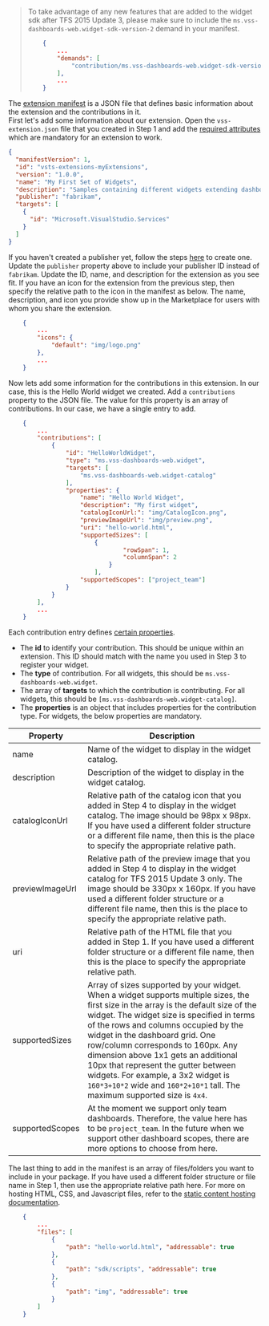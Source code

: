 > To take advantage of any new features that are added to the widget sdk after TFS 2015 Update 3,
> please make sure to include the `ms.vss-dashboards-web.widget-sdk-version-2` demand in your manifest.
>
> ```json
>     {
>         ...
>         "demands": [
>             "contribution/ms.vss-dashboards-web.widget-sdk-version-2"
>         ],
>         ...
>     }
> ```

The [extension manifest](../../develop/manifest.md) is a JSON file that defines basic information about the extension and the contributions in it.  
First let's add some information about our extension.
Open the `vss-extension.json` file that you created in Step 1 and add the [required attributes](../../develop/manifest.md#required-attributes) which are mandatory for an extension to work.

```json
{
  "manifestVersion": 1,
  "id": "vsts-extensions-myExtensions",
  "version": "1.0.0",
  "name": "My First Set of Widgets",
  "description": "Samples containing different widgets extending dashboards",
  "publisher": "fabrikam",
  "targets": [
    {
      "id": "Microsoft.VisualStudio.Services"
    }
  ]
}
```

If you haven't created a publisher yet, follow the steps [here](../../publish/overview.md#create-a-publisher) to create one.
Update the `publisher` property above to include your publisher ID instead of `fabrikam`.
Update the ID, name, and description for the extension as you see fit.
If you have an icon for the extension from the previous step, then specify the relative path to the icon in the manifest as below.
The name, description, and icon you provide show up in the Marketplace for users with whom you share the extension.

```json
	{
		...
		"icons": {
			"default": "img/logo.png"
		},
		...
	}
```

Now lets add some information for the contributions in this extension. In our case, this is the Hello World widget we created.
Add a `contributions` property to the JSON file. The value for this property is an array of contributions. In our case, we have a single entry to add.

```json
	{
		...
	    "contributions": [
			{
				"id": "HelloWorldWidget",
				"type": "ms.vss-dashboards-web.widget",
				"targets": [
					"ms.vss-dashboards-web.widget-catalog"
				],
				"properties": {
					"name": "Hello World Widget",
					"description": "My first widget",
					"catalogIconUrl:": "img/CatalogIcon.png",
					"previewImageUrl": "img/preview.png",
					"uri": "hello-world.html",
					"supportedSizes": [
 						{
                        		"rowSpan": 1,
                        		"columnSpan": 2
                    		}
                		],
					"supportedScopes": ["project_team"]
				}
	        }
		],
		...
    }
```

Each contribution entry defines [certain properties](../../develop/manifest.md#contributions).

- The **id** to identify your contribution. This should be unique within an extension. This ID should match with the name you used in Step 3 to register your widget.
- The **type** of contribution. For all widgets, this should be `ms.vss-dashboards-web.widget`.
- The array of **targets** to which the contribution is contributing. For all widgets, this should be `[ms.vss-dashboards-web.widget-catalog]`.
- The **properties** is an object that includes properties for the contribution type. For widgets, the below properties are mandatory.

| Property        | Description                                                                                                                                                                                                                                                                                                                                                                                                                                                                                           |
| --------------- | ----------------------------------------------------------------------------------------------------------------------------------------------------------------------------------------------------------------------------------------------------------------------------------------------------------------------------------------------------------------------------------------------------------------------------------------------------------------------------------------------------- |
| name            | Name of the widget to display in the widget catalog.                                                                                                                                                                                                                                                                                                                                                                                                                                                  |
| description     | Description of the widget to display in the widget catalog.                                                                                                                                                                                                                                                                                                                                                                                                                                           |
| catalogIconUrl  | Relative path of the catalog icon that you added in Step 4 to display in the widget catalog. The image should be 98px x 98px. If you have used a different folder structure or a different file name, then this is the place to specify the appropriate relative path.                                                                                                                                                                                                                                |
| previewImageUrl | Relative path of the preview image that you added in Step 4 to display in the widget catalog for TFS 2015 Update 3 only. The image should be 330px x 160px. If you have used a different folder structure or a different file name, then this is the place to specify the appropriate relative path.                                                                                                                                                                                                  |
| uri             | Relative path of the HTML file that you added in Step 1. If you have used a different folder structure or a different file name, then this is the place to specify the appropriate relative path.                                                                                                                                                                                                                                                                                                     |
| supportedSizes  | Array of sizes supported by your widget. When a widget supports multiple sizes, the first size in the array is the default size of the widget. The widget size is specified in terms of the rows and columns occupied by the widget in the dashboard grid. One row/column corresponds to 160px. Any dimension above 1x1 gets an additional 10px that represent the gutter between widgets. For example, a 3x2 widget is `160*3+10*2` wide and `160*2+10*1` tall. The maximum supported size is `4x4`. |
| supportedScopes | At the moment we support only team dashboards. Therefore, the value here has to be `project_team`. In the future when we support other dashboard scopes, there are more options to choose from here.                                                                                                                                                                                                                                                                                                  |

The last thing to add in the manifest is an array of files/folders you want to include in your package. If you have used a different folder structure or file name in Step 1, then use the appropriate relative path here.
For more on hosting HTML, CSS, and Javascript files, refer to the [static content hosting documentation](../../develop/static-content.md).

```json
	{
		...
	    "files": [
			{
				"path": "hello-world.html", "addressable": true
			},
			{
				"path": "sdk/scripts", "addressable": true
			},
			{
				"path": "img", "addressable": true
			}
		]
    }
```
